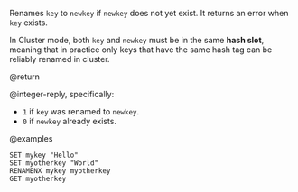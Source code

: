Renames `key` to `newkey` if `newkey` does not yet exist.
It returns an error when `key` exists.

In Cluster mode, both `key` and `newkey` must be in the same **hash slot**, meaning that in practice only keys that have the same hash tag can be reliably renamed in cluster.

@return

@integer-reply, specifically:

* `1` if `key` was renamed to `newkey`.
* `0` if `newkey` already exists.

@examples

```cli
SET mykey "Hello"
SET myotherkey "World"
RENAMENX mykey myotherkey
GET myotherkey
```

